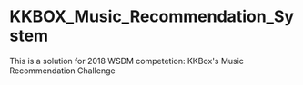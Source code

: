 # KKBOX_Music_Recommendation_System
This is a solution for 2018 WSDM competetion: KKBox's Music Recommendation Challenge

